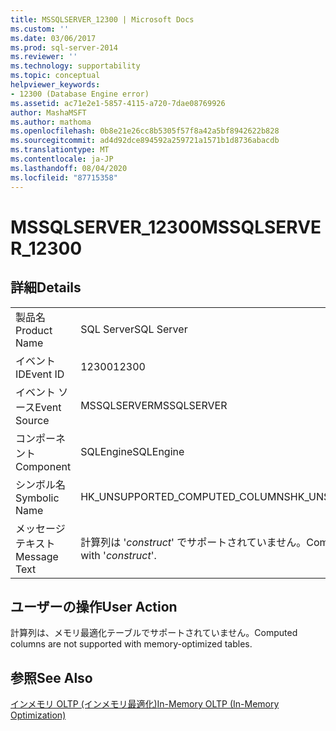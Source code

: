```yaml
---
title: MSSQLSERVER_12300 | Microsoft Docs
ms.custom: ''
ms.date: 03/06/2017
ms.prod: sql-server-2014
ms.reviewer: ''
ms.technology: supportability
ms.topic: conceptual
helpviewer_keywords:
- 12300 (Database Engine error)
ms.assetid: ac71e2e1-5857-4115-a720-7dae08769926
author: MashaMSFT
ms.author: mathoma
ms.openlocfilehash: 0b8e21e26cc8b5305f57f8a42a5bf8942622b828
ms.sourcegitcommit: ad4d92dce894592a259721a1571b1d8736abacdb
ms.translationtype: MT
ms.contentlocale: ja-JP
ms.lasthandoff: 08/04/2020
ms.locfileid: "87715358"
---
```

# <a name="mssqlserver_12300"></a><span data-ttu-id="8d91d-102">MSSQLSERVER_12300</span><span class="sxs-lookup"><span data-stu-id="8d91d-102">MSSQLSERVER_12300</span></span>
    
## <a name="details"></a><span data-ttu-id="8d91d-103">詳細</span><span class="sxs-lookup"><span data-stu-id="8d91d-103">Details</span></span>  
  
|||  
|-|-|  
|<span data-ttu-id="8d91d-104">製品名</span><span class="sxs-lookup"><span data-stu-id="8d91d-104">Product Name</span></span>|<span data-ttu-id="8d91d-105">SQL Server</span><span class="sxs-lookup"><span data-stu-id="8d91d-105">SQL Server</span></span>|  
|<span data-ttu-id="8d91d-106">イベント ID</span><span class="sxs-lookup"><span data-stu-id="8d91d-106">Event ID</span></span>|<span data-ttu-id="8d91d-107">12300</span><span class="sxs-lookup"><span data-stu-id="8d91d-107">12300</span></span>|  
|<span data-ttu-id="8d91d-108">イベント ソース</span><span class="sxs-lookup"><span data-stu-id="8d91d-108">Event Source</span></span>|<span data-ttu-id="8d91d-109">MSSQLSERVER</span><span class="sxs-lookup"><span data-stu-id="8d91d-109">MSSQLSERVER</span></span>|  
|<span data-ttu-id="8d91d-110">コンポーネント</span><span class="sxs-lookup"><span data-stu-id="8d91d-110">Component</span></span>|<span data-ttu-id="8d91d-111">SQLEngine</span><span class="sxs-lookup"><span data-stu-id="8d91d-111">SQLEngine</span></span>|  
|<span data-ttu-id="8d91d-112">シンボル名</span><span class="sxs-lookup"><span data-stu-id="8d91d-112">Symbolic Name</span></span>|<span data-ttu-id="8d91d-113">HK_UNSUPPORTED_COMPUTED_COLUMNS</span><span class="sxs-lookup"><span data-stu-id="8d91d-113">HK_UNSUPPORTED_COMPUTED_COLUMNS</span></span>|  
|<span data-ttu-id="8d91d-114">メッセージ テキスト</span><span class="sxs-lookup"><span data-stu-id="8d91d-114">Message Text</span></span>|<span data-ttu-id="8d91d-115">計算列は '*construct*' でサポートされていません。</span><span class="sxs-lookup"><span data-stu-id="8d91d-115">Computed columns are not supported with '*construct*'.</span></span>|  
  
## <a name="user-action"></a><span data-ttu-id="8d91d-116">ユーザーの操作</span><span class="sxs-lookup"><span data-stu-id="8d91d-116">User Action</span></span>  
 <span data-ttu-id="8d91d-117">計算列は、メモリ最適化テーブルでサポートされていません。</span><span class="sxs-lookup"><span data-stu-id="8d91d-117">Computed columns are not supported with memory-optimized tables.</span></span>  
  
## <a name="see-also"></a><span data-ttu-id="8d91d-118">参照</span><span class="sxs-lookup"><span data-stu-id="8d91d-118">See Also</span></span>  
 [<span data-ttu-id="8d91d-119">インメモリ OLTP &#40;インメモリ最適化&#41;</span><span class="sxs-lookup"><span data-stu-id="8d91d-119">In-Memory OLTP &#40;In-Memory Optimization&#41;</span></span>](../in-memory-oltp/in-memory-oltp-in-memory-optimization.md)  
  
  
